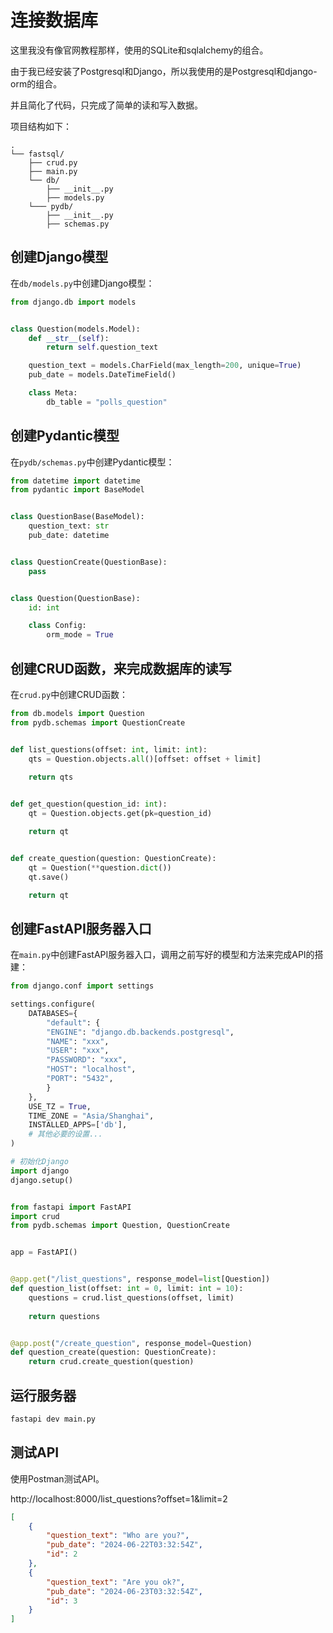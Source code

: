 # 连接数据库

这里我没有像官网教程那样，使用的SQLite和sqlalchemy的组合。

由于我已经安装了Postgresql和Django，所以我使用的是Postgresql和django-orm的组合。

并且简化了代码，只完成了简单的读和写入数据。

项目结构如下：

```text
.
└── fastsql/
    ├── crud.py
    ├── main.py
    └── db/
        ├── __init__.py
        ├── models.py
    └─── pydb/
        ├── __init__.py
        ├── schemas.py
```

## 创建Django模型

在`db/models.py`中创建Django模型：

```python
from django.db import models


class Question(models.Model):
    def __str__(self):
        return self.question_text

    question_text = models.CharField(max_length=200, unique=True)
    pub_date = models.DateTimeField()

    class Meta:
        db_table = "polls_question"
```

## 创建Pydantic模型

在`pydb/schemas.py`中创建Pydantic模型：

```python
from datetime import datetime
from pydantic import BaseModel


class QuestionBase(BaseModel):
    question_text: str
    pub_date: datetime


class QuestionCreate(QuestionBase):
    pass


class Question(QuestionBase):
    id: int

    class Config:
        orm_mode = True
```

## 创建CRUD函数，来完成数据库的读写

在`crud.py`中创建CRUD函数：

```python
from db.models import Question
from pydb.schemas import QuestionCreate


def list_questions(offset: int, limit: int):
    qts = Question.objects.all()[offset: offset + limit]
    
    return qts


def get_question(question_id: int):
    qt = Question.objects.get(pk=question_id)

    return qt


def create_question(question: QuestionCreate):
    qt = Question(**question.dict())
    qt.save()

    return qt
```

## 创建FastAPI服务器入口

在`main.py`中创建FastAPI服务器入口，调用之前写好的模型和方法来完成API的搭建：

```python
from django.conf import settings

settings.configure(  
    DATABASES={  
        "default": {
        "ENGINE": "django.db.backends.postgresql",
        "NAME": "xxx",
        "USER": "xxx",
        "PASSWORD": "xxx",
        "HOST": "localhost",
        "PORT": "5432",
        }
    },  
    USE_TZ = True,
    TIME_ZONE = "Asia/Shanghai",
    INSTALLED_APPS=['db'],
    # 其他必要的设置...  
)

# 初始化Django
import django
django.setup()


from fastapi import FastAPI
import crud
from pydb.schemas import Question, QuestionCreate


app = FastAPI()


@app.get("/list_questions", response_model=list[Question])
def question_list(offset: int = 0, limit: int = 10):
    questions = crud.list_questions(offset, limit)
    
    return questions


@app.post("/create_question", response_model=Question)
def question_create(question: QuestionCreate):
    return crud.create_question(question)
```

## 运行服务器

```bash
fastapi dev main.py
```

## 测试API

使用Postman测试API。

http://localhost:8000/list_questions?offset=1&limit=2

```json
[
    {
        "question_text": "Who are you?",
        "pub_date": "2024-06-22T03:32:54Z",
        "id": 2
    },
    {
        "question_text": "Are you ok?",
        "pub_date": "2024-06-23T03:32:54Z",
        "id": 3
    }
]
```